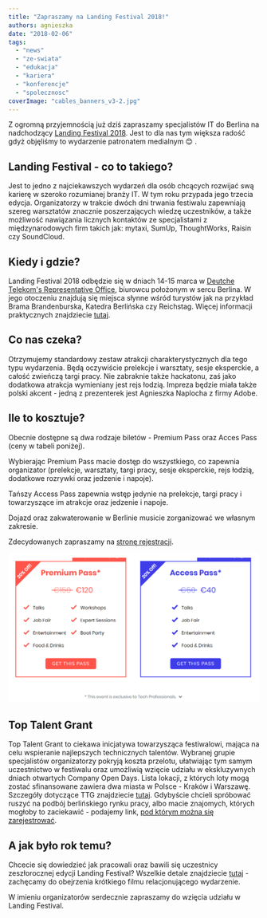```yaml
---
title: "Zapraszamy na Landing Festival 2018!"
authors: agnieszka
date: "2018-02-06"
tags:
  - "news"
  - "ze-swiata"
  - "edukacja"
  - "kariera"
  - "konferencje"
  - "spolecznosc"
coverImage: "cables_banners_v3-2.jpg"
---
```


Z ogromną przyjemnością już dziś zapraszamy specjalistów IT do Berlina na
nadchodzący [Landing Festival 2018](https://landingfestival.com/berlin). Jest to
dla nas tym większa radość gdyż objęliśmy to wydarzenie patronatem medialnym 😊
.

## Landing Festival - co to takiego?

Jest to jedno z najciekawszych wydarzeń dla osób chcących rozwijać swą karierę w
szeroko rozumianej branży IT. W tym roku przypada jego trzecia edycja.
Organizatorzy w trakcie dwóch dni trwania festiwalu zapewniają szereg warsztatów
znacznie poszerzających wiedzę uczestników, a także możliwość nawiązania
licznych kontaktów ze specjalistami z międzynarodowych firm takich jak: mytaxi,
SumUp, ThoughtWorks, Raisin czy SoundCloud.

## Kiedy i gdzie?

Landing Festival 2018 odbędzie się w dniach 14-15 marca
w [Deutche Telekom's Representative Office](http://www.telekom-hauptstadtrepraesentanz.com/en/),
biurowcu położonym w sercu Berlina. W jego otoczeniu znajdują się miejsca słynne
wśród turystów jak na przykład Brama Brandenburska, Katedra Berlińska czy
Reichstag. Więcej informacji praktycznych znajdziecie
[tutaj](https://landingfestival.com/berlin/about).

## Co nas czeka?

Otrzymujemy standardowy zestaw atrakcji charakterystycznych dla tego typu
wydarzenia. Będą oczywiście prelekcje i warsztaty, sesje eksperckie, a całość
zwieńczą targi pracy. Nie zabraknie także hackatonu, zaś jako dodatkowa atrakcja
wymieniany jest rejs łodzią. Impreza będzie miała także polski akcent - jedną z
prezenterek jest Agnieszka Naplocha z firmy Adobe.

## Ile to kosztuje?

Obecnie dostępne są dwa rodzaje biletów - Premium Pass oraz Acces Pass (ceny w
tabeli poniżej).

Wybierając Premium Pass macie dostęp do wszystkiego, co zapewnia organizator
(prelekcje, warsztaty, targi pracy, sesje eksperckie, rejs łodzią, dodatkowe
rozrywki oraz jedzenie i napoje).

Tańszy Access Pass zapewnia wstęp jedynie na prelekcje, targi pracy i
towarzyszące im atrakcje oraz jedzenie i napoje.

Dojazd oraz zakwaterowanie w Berlinie musicie zorganizować we własnym zakresie.

Zdecydowanych zapraszamy na
[stronę rejestracji](https://landingfestival.com/berlin/tickets).

![](images/landing_festival_2018_prices-1.jpg)

## Top Talent Grant

Top Talent Grant to ciekawa inicjatywa towarzysząca festiwalowi, mająca na celu
wspieranie najlepszych technicznych talentów. Wybranej grupie specjalistów
organizatorzy pokryją koszta przelotu, ułatwiając tym samym uczestnictwo w
festiwalu oraz umożliwią wzięcie udziału w ekskluzywnych dniach otwartych
Company Open Days. Lista lokacji, z których loty mogą zostać sfinansowane
zawiera dwa miasta w Polsce - Kraków i Warszawę. Szczegóły dotyczące TTG
znajdziecie
[tutaj](https://github.com/LandingFestival/FAQ.md/blob/master/5.%20Top%20Talent%20Grant.md).
Gdybyście chcieli spróbować ruszyć na podbój berlińskiego rynku pracy, albo
macie znajomych, których mogłoby to zaciekawić - podajemy
link, [pod którym można się zarejestrować](https://www.google.com/url?q=https://landingfestival.com/berlin/top_talent?utm_source%3Dstartupberlin%26utm_medium%3Daffiliate%26utm_campaign%3Dlandingfriends&sa=D&ust=1517863790854000&usg=AFQjCNEjZlSX7iyITYmyJdQTi1B7Xz9nYg).

## A jak było rok temu?

Chcecie się dowiedzieć jak pracowali oraz bawili się uczestnicy zeszłorocznej
edycji Landing Festival? Wszelkie detale znajdziecie
[tutaj](https://landingfestival.com/berlin/previous-editions) - zachęcamy do
obejrzenia krótkiego filmu relacjonującego wydarzenie.

W imieniu organizatorów serdecznie zapraszamy do wzięcia udziału w Landing
Festival.
